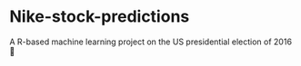 # Nike-stock-predictions

A R-based machine learning project on the US presidential election of 2016 🗽
